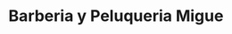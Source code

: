 ---
title: "Barberia y Peluqueria Migue"
url: /puerto-boyaca/barberia-y-peluqueria-migue/
shop: cosméticos
---
